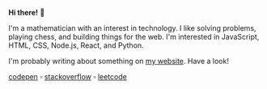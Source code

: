 **Hi there!** 👋

I'm a mathematician with an interest in technology. I like solving problems, playing chess, and building things for the web. I'm interested in JavaScript, HTML, CSS, Node.js, React, and Python.

I'm probably writing about something on [my website](https://tannerdolby.com). Have a look!

[codepen][codepen] ▫ [stackoverflow][stackoverflow] ▫ [leetcode][leetcode]

[leetcode]: https://leetcode.com/t0n/
[codepen]: https://codepen.io/tannerdolby
[stackoverflow]: https://stackoverflow.com/users/11389581/tanner-dolby
